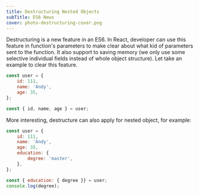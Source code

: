 ```yaml
---
title: Destructuring Nested Objects
subTitle: ES6 News
cover: photo-destructuring-cover.png
---
```


Destructuring is a new feature in an ES6. In React, developer can use this feature in function's parameters to make clear about what kid of parameters sent to the function. It also support to saving memory (we only use some selective individual fields instead of whole object structure). Let take an example to clear this feature.

```js
const user = {
    id: 111,
    name: 'Andy',
    age: 35,    
};

const { id, name, age } = user;
```

More interesting, destructure can also apply for nested object, for example:

```js
const user = {
    id: 111,
    name: 'Andy',
    age: 35,
    education: {
        degree: 'master',
    },
};

const { education: { degree }} = user;
console.log(degree);
```

